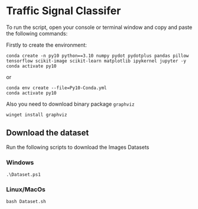 # Traffic Signal Classifer

To run the script, open your console or terminal window and copy and paste the following commands:

Firstly to create the environment:

``` shell
conda create -n py10 python==3.10 numpy pydot pydotplus pandas pillow tensorflow scikit-image scikit-learn matplotlib ipykernel jupyter -y
conda activate py10
```

or

``` shell
conda env create --file=Py10-Conda.yml
conda activate py10
```

Also you need to download binary package `graphviz`

```
winget install graphviz
```

## Download the dataset

Run the following scripts to download the Images Datasets

### Windows

`.\Dataset.ps1`

### Linux/MacOs

`bash Dataset.sh`
